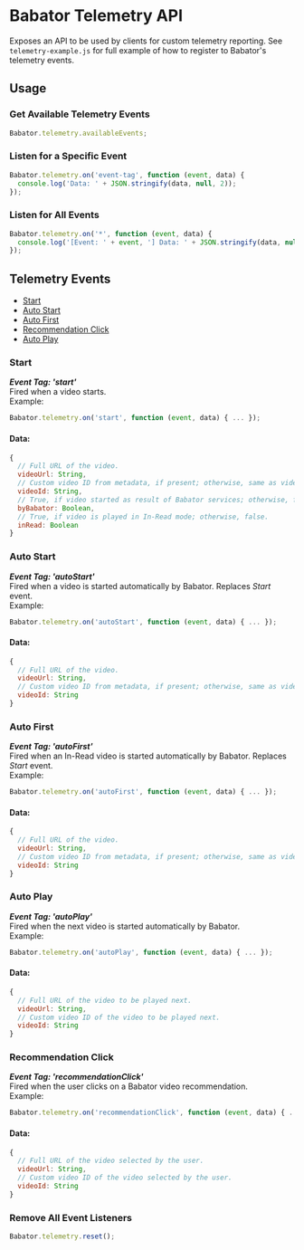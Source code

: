 # Babator Telemetry API
Exposes an API to be used by clients for custom telemetry reporting.
See `telemetry-example.js` for full example of how to register to Babator's telemetry events.

## Usage

### Get Available Telemetry Events
```javascript
Babator.telemetry.availableEvents;
```

### Listen for a Specific Event
```javascript
Babator.telemetry.on('event-tag', function (event, data) {
  console.log('Data: ' + JSON.stringify(data, null, 2));
});
```

### Listen for All Events
```javascript
Babator.telemetry.on('*', function (event, data) {
  console.log('[Event: ' + event, '] Data: ' + JSON.stringify(data, null, 2));
});
```

## Telemetry Events
* [Start](#start)
* [Auto Start](#auto-start)
* [Auto First](#auto-first)
* [Recommendation Click](#recommendation-click)
* [Auto Play](#auto-play)

### Start
**_Event Tag: 'start'_**  
Fired when a video starts.  
Example:
```javascript 
Babator.telemetry.on('start', function (event, data) { ... });
```

#### Data: 
```javascript
{
  // Full URL of the video.
  videoUrl: String,
  // Custom video ID from metadata, if present; otherwise, same as videoUrl.   
  videoId: String,
  // True, if video started as result of Babator services; otherwise, false.
  byBabator: Boolean,
  // True, if video is played in In-Read mode; otherwise, false.
  inRead: Boolean
}
```

### Auto Start
**_Event Tag: 'autoStart'_**  
Fired when a video is started automatically by Babator. Replaces *Start* event.  
Example:
```javascript 
Babator.telemetry.on('autoStart', function (event, data) { ... });
```

#### Data: 
```javascript
{
  // Full URL of the video.
  videoUrl: String,
  // Custom video ID from metadata, if present; otherwise, same as videoUrl.   
  videoId: String
}
```

### Auto First
**_Event Tag: 'autoFirst'_**  
Fired when an In-Read video is started automatically by Babator. Replaces *Start* event.  
Example:
```javascript 
Babator.telemetry.on('autoFirst', function (event, data) { ... });
```

#### Data: 
```javascript
{
  // Full URL of the video.
  videoUrl: String,
  // Custom video ID from metadata, if present; otherwise, same as videoUrl.   
  videoId: String
}
```

### Auto Play
**_Event Tag: 'autoPlay'_**  
Fired when the next video is started automatically by Babator.  
Example:
```javascript 
Babator.telemetry.on('autoPlay', function (event, data) { ... });
```

#### Data: 
```javascript
{
  // Full URL of the video to be played next.
  videoUrl: String,
  // Custom video ID of the video to be played next.
  videoId: String
}
```

### Recommendation Click
**_Event Tag: 'recommendationClick'_**  
Fired when the user clicks on a Babator video recommendation.  
Example:
```javascript 
Babator.telemetry.on('recommendationClick', function (event, data) { ... });
```

#### Data: 
```javascript
{
  // Full URL of the video selected by the user.
  videoUrl: String,
  // Custom video ID of the video selected by the user.
  videoId: String
}
```

### Remove All Event Listeners
```javascript
Babator.telemetry.reset();
```
